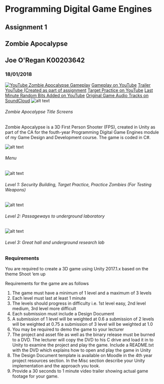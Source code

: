 ﻿# Programming Digital Game Engines
## Assignment 1

## Zombie Apocalypse

## Joe O'Regan K00203642

### 18/01/2018
[![YouTube Zombie Apocalypse Gameplay](https://raw.githubusercontent.com/joeaoregan/Yr4_Digital_Game_Engines_CA/master/Screenshots/YouTube.jpg)](https://youtu.be/V1eb564VPUw)
[Gameplay on YouTube](https://youtu.be/V1eb564VPUw "Zombie Apocalypse Gameplay on YouTube")
[Trailer YouTube (Created as part of assignment](https://youtu.be/bVB-Gp3zN5s "Zombie Apocalypse Trailer on YouTube")
[Target Practice on YouTube](https://youtu.be/Zo_g516evQE "Zombie Apocalypse Target Practice on YouTube")
[Last Minute Random Bits Added on YouTube](https://youtu.be/IDp3Z8KcD6o "Zombie Apocalypse Last Minute Random Bits Added on YouTube")
[Original Game Audio Tracks on SoundCloud](https://soundcloud.com/joeoregan/sets/zombie-apocalypse "Original Game Audio Tracks on SoundCloud")
![alt text](https://raw.githubusercontent.com/joeaoregan/Yr4_Digital_Game_Engines_CA/master/Screenshots/ZombieApocaplypseTitle.png "Title Screens")
###### Zombie Apocalypse Title Screens

Zombie Apocalypse is a 3D First Person Shooter (FPS), created in Unity as part of the CA for the fouth-year Programming Digital Game Engines module of my Game Design and Development course. The game is coded in C#.

![alt text](https://raw.githubusercontent.com/joeaoregan/Yr4_Digital_Game_Engines_CA/master/Screenshots/Menu.png "Game Menu")
###### Menu

![alt text](https://raw.githubusercontent.com/joeaoregan/Yr4_Digital_Game_Engines_CA/master/Screenshots/GamePlay1.jpg "Level 1: Screenshots")
###### Level 1: Security Building, Target Practice, Practice Zombies (For Testing Weapons)
![alt text](https://raw.githubusercontent.com/joeaoregan/Yr4_Digital_Game_Engines_CA/master/Screenshots/GamePlay2.jpg "Level 2: Screenshots")
###### Level 2: Passageways to underground laboratory
![alt text](https://raw.githubusercontent.com/joeaoregan/Yr4_Digital_Game_Engines_CA/master/Screenshots/GamePlay3.jpg "Level 3: Screenshots")
###### Level 3: Great hall and underground research lab

### Requirements

You are required to create a 3D game using Unity 2017.1.x based on the theme Shoot ‘em up

Requirements for the game are as follows

1.	The game must have a minimum of 1 level and a maximum of 3 levels
2.	Each level must last at least 1 minute
3.	The levels should progress in difficulty i.e. 1st level easy, 2nd level medium, 3rd level more difficult
4.	Each submission must include a Design Document
5.	A submission of 1 level will be weighted at 0.6 a submission of 2 levels will be weighted at 0.75 a submission of 3 level will be weighted at 1.0
6.	You may be required to demo the game to your lecturer
7.	The project and asset file as well as the binary release must be burned to a DVD. The lecturer will copy the DVD to his C drive and load it in to Unity to examine the project and play the game. Include a README.txt with the DVD which explains how to open and play the game in Unity
8.	The Design Document template is available on Moodle in the 4th year project resources section. In the Misc section describe your Unity implementation and the approach you took.
9.	Provide a 30 seconds to 1 minute video trailer showing actual game footage for your game.


